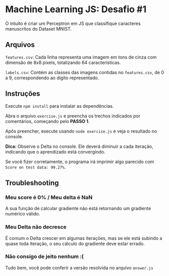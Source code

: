 # Machine Learning JS: Desafio #1
O intuito é criar um Perceptron em JS que classifique caracteres manuscritos do Dataset MNIST.

## Arquivos
`features.csv`: Cada linha representa uma imagem em tons de cinza com dimensão de 8x8 pixels, totalizando 64 características.

`labels.csv`: Contém as classes das imagens contidas no `features.csv`, de 0 a 9, correspondendo ao digito representado.

## Instruções
Execute `npm install` para instalar as dependências.

Abra o arquivo `exercise.js` e preencha os trechos indicados por comentários, começando pelo **PASSO 1**.

Após preencher, execute usando `node exercise.js` e veja o resultado no console.

**Dica:** Observe o Delta no console. Ele deverá diminuir a cada iteração, indicando que o aprendizado está convergindo.

Se você fizer corretamente, o programa irá imprimir algo parecido com `Score on test data: 99.27%`.

## Troubleshooting
### Meu score é 0% / Meu delta é NaN
A sua função de calcular gradiente não está retornando um gradiente numérico válido.

### Meu Delta não decresce
É comum o Delta crescer em algumas iterações, mas se ele está subindo a quase toda iteração, o seu cálculo do gradiente deve estar errado.

### Não consigo de jeito nenhum :(
Tudo bem, você pode conferir a versão resolvida no arquivo `answer.js`

